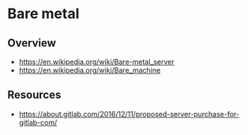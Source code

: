 # Bare metal


## Overview

- https://en.wikipedia.org/wiki/Bare-metal_server
- https://en.wikipedia.org/wiki/Bare_machine


## Resources

- https://about.gitlab.com/2016/12/11/proposed-server-purchase-for-gitlab-com/
